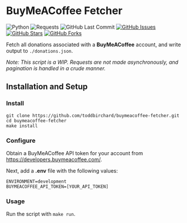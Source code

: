 # BuyMeACoffee Fetcher

![Python](https://img.shields.io/badge/Python-^3.9-blue.svg?logo=python&longCache=true&logoColor=white&colorB=5e81ac&style=flat-square&colorA=4c566a)
![Requests](https://img.shields.io/badge/Requests-^v2.27.0-Blue.svg?longCache=true&logo=python&style=flat-square&logoColor=white&colorB=5e81ac&colorA=4c566a)
![GitHub Last Commit](https://img.shields.io/github/last-commit/google/skia.svg?style=flat-square&colorA=4c566a&logo=GitHub&colorB=a3be8c)
[![GitHub Issues](https://img.shields.io/github/issues/toddbirchard/buymeacoffee-fetcher.svg?style=flat-square&colorA=4c566a&logo=GitHub&colorB=ebcb8b)](https://github.com/toddbirchard/buymeacoffee-fetcher/issues)
[![GitHub Stars](https://img.shields.io/github/stars/toddbirchard/buymeacoffee-fetcher.svg?style=flat-square&colorA=4c566a&logo=GitHub&colorB=ebcb8b)](https://github.com/toddbirchard/buymeacoffee-fetcher/stargazers)
[![GitHub Forks](https://img.shields.io/github/forks/toddbirchard/buymeacoffee-fetcher.svg?style=flat-square&colorA=4c566a&logo=GitHub&colorB=ebcb8b)](https://github.com/toddbirchard/buymeacoffee-fetcher/network)

Fetch all donations associated with a **BuyMeACoffee** account, and write output to `./donations.json`. 

_Note: This script is a WIP. Requests are not made asynchronously, and pagination is handled in a crude manner._ 

## Installation and Setup

### Install

```shell
git clone https://github.com/toddbirchard/buymeacoffee-fetcher.git
cd buymeacoffee-fetcher
make install
```

### Configure

Obtain a BuyMeACoffee API token for your account from https://developers.buymeacoffee.com/. 

Next, add a **.env** file with the following values:

```shell
ENVIRONMENT=development
BUYMEACOFFEE_API_TOKEN=[YOUR_API_TOKEN]
```

### Usage

Run the script with `make run`.